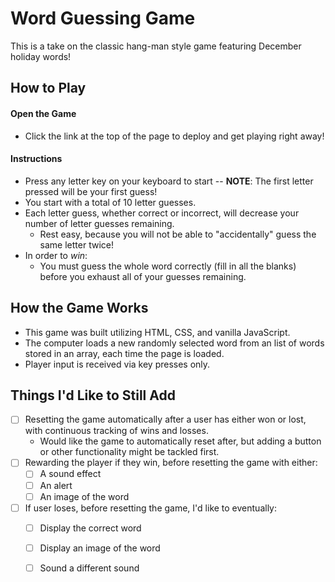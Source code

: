 # Word Guessing Game
This is a take on the classic hang-man style game featuring December holiday words!

## How to Play

#### Open the Game
* Click the link at the top of the page to deploy and get playing right away!  

#### Instructions
* Press any letter key on your keyboard to start -- **NOTE**: The first letter pressed will be your first guess!
* You start with a total of 10 letter guesses.
* Each letter guess, whether correct or incorrect, will decrease your number of letter guesses remaining.
    * Rest easy, because you will not be able to "accidentally" guess the same letter twice!
* In order to *win*: 
    * You must guess the whole word correctly (fill in all the blanks) before you exhaust all of your guesses remaining.
    
## How the Game Works
* This game was built utilizing HTML, CSS, and vanilla JavaScript.
* The computer loads a new randomly selected word from an list of words stored in an array, each time the page is loaded.
* Player input is received via key presses only.

## Things I'd Like to Still Add
- [ ] Resetting the game automatically after a user has either won or lost, with continuous tracking of wins and losses.
    * Would like the game to automatically reset after, but adding a button or other functionality might be tackled first.
- [ ] Rewarding the player if they win, before resetting the game with either:
    - [ ] A sound effect
    - [ ] An alert
    - [ ] An image of the word 
- [ ] If user loses, before resetting the game, I'd like to eventually:
    - [ ] Display the correct word
    - [ ] Display an image of the word
    - [ ] Sound a different sound 
    
